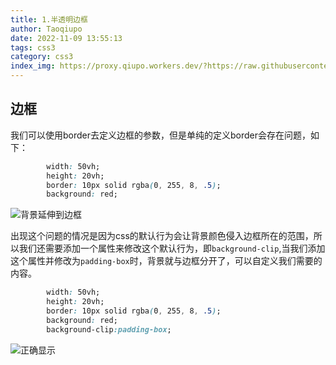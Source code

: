 ```yaml
---
title: 1.半透明边框
author: Taoqiupo
date: 2022-11-09 13:55:13
tags: css3
category: css3
index_img: https://proxy.qiupo.workers.dev/?https://raw.githubusercontent.com/qiupo/myImages/master/img/202211091324431.png
---
```

## 边框
我们可以使用border去定义边框的参数，但是单纯的定义border会存在问题，如下：
```css
        width: 50vh; 
        height: 20vh;
        border: 10px solid rgba(0, 255, 8, .5);
        background: red;
```
![](https://proxy.qiupo.workers.dev/?https://raw.githubusercontent.com/qiupo/myImages/master/img/202211091433143.png '背景延伸到边框')

出现这个问题的情况是因为css的默认行为会让背景颜色侵入边框所在的范围，所以我们还需要添加一个属性来修改这个默认行为，即`background-clip`,当我们添加这个属性并修改为`padding-box`时，背景就与边框分开了，可以自定义我们需要的内容。
```css
        width: 50vh; 
        height: 20vh;
        border: 10px solid rgba(0, 255, 8, .5);
        background: red;
        background-clip:padding-box;
```
![](https://proxy.qiupo.workers.dev/?https://raw.githubusercontent.com/qiupo/myImages/master/img/202211091444465.png '正确显示')